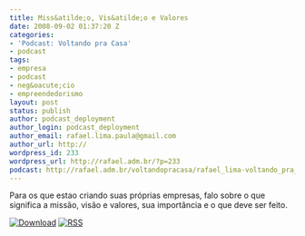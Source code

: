 ```yaml
---
title: Miss&atilde;o, Vis&atilde;o e Valores
date: 2008-09-02 01:37:20 Z
categories:
- 'Podcast: Voltando pra Casa'
- podcast
tags:
- empresa
- podcast
- neg&oacute;cio
- empreendedorismo
layout: post
status: publish
author: podcast_deployment
author_login: podcast_deployment
author_email: rafael.lima.paula@gmail.com
author_url: http://
wordpress_id: 233
wordpress_url: http://rafael.adm.br/?p=233
podcast: http://rafael.adm.br/voltandopracasa/rafael_lima-voltando_pra_casa-0012.mp3
---
```


Para os que estao criando suas pr&oacute;prias empresas, falo sobre o que significa a miss&atilde;o, vis&atilde;o e valores, sua import&acirc;ncia e o que deve ser feito. 

<a class="noborder" href="http://rafael.adm.br/voltandopracasa/rafael_lima-voltando_pra_casa-0012.mp3" title="Download"><img src="http://rafael.adm.br/wp-content/themes/rafael_lima-rockinblue/images/download_green.gif" border="0" alt="Download" /></a> <a class="noborder" href="http://feeds.feedburner.com/rafael_lima_podcast" title="RSS"><img src="http://rafael.adm.br/wp-content/themes/rafael_lima-rockinblue/images/icn-feed-16x16.png" border="0" alt="RSS" /></a>


